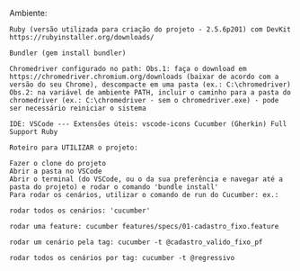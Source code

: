 Ambiente:

    Ruby (versão utilizada para criação do projeto - 2.5.6p201) com DevKit https://rubyinstaller.org/downloads/

    Bundler (gem install bundler)

    Chromedriver configurado no path: Obs.1: faça o download em https://chromedriver.chromium.org/downloads (baixar de acordo com a versão do seu Chrome), descompacte em uma pasta (ex.: C:\chromedriver) Obs.2: na variável de ambiente PATH, incluir o caminho para a pasta do chromedriver (ex.: C:\chromedriver - sem o chromedriver.exe) - pode ser necessário reiniciar o sistema

    IDE: VSCode --- Extensões úteis: vscode-icons Cucumber (Gherkin) Full Support Ruby

    Roteiro para UTILIZAR o projeto:

    Fazer o clone do projeto
    Abrir a pasta no VSCode
    Abrir o terminal (do VSCode, ou o da sua preferência e navegar até a pasta do projeto) e rodar o comando 'bundle install'
    Para rodar os cenários, utilizar o comando de run do Cucumber: ex.:

    rodar todos os cenários: 'cucumber'

    rodar uma feature: cucumber features/specs/01-cadastro_fixo.feature

    rodar um cenário pela tag: cucumber -t @cadastro_valido_fixo_pf

    rodar todos os cenários por tag: cucumber -t @regressivo

  